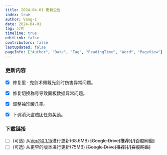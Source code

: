 ```yaml
---
title: 2024-04-01 更新公告
index: true
author: Vang-z
date: 2024-04-01
tag: 公告
timeline: true
editLink: false
contributors: false
lastUpdated: false
pageInfo: ["Author", "Date", "Tag", "ReadingTime", "Word", "PageView"]
---
```


### 更新内容
- [x] 修复<a>里 · 鬼剑术</a>佩戴光剑时伤害异常问题。
- [x] 修复<a>切换称号</a>导致面板数据异常问题。
- [x] 调整<a>袖珍罐</a>几率。
- [x] 下调<a>消灭盗贼团</a>任务奖励。


### 下载链接
- [ ] <a>(可选)</a> 从<a>Ver@0.1.15</a>进行更新(68.6MB) ~~<a>[Google Drive(推荐)]</a>~~/~~<a>[百度网盘]</a>~~
- [ ] <a>(可选)</a> 从<a>更早的版本</a>进行更新(75MB) ~~<a>[Google Drive(推荐)]</a>~~/~~<a>[百度网盘]</a>~~
